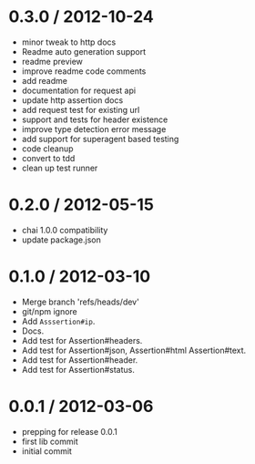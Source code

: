 
0.3.0 / 2012-10-24 
==================

  * minor tweak to http docs
  * Readme auto generation support
  * readme preview
  * improve readme code comments
  * add readme
  * documentation for request api
  * update http assertion docs
  * add request test for existing url
  * support and tests for header existence
  * improve type detection error message
  * add support for superagent based testing
  * code cleanup
  * convert to tdd
  * clean up test runner

0.2.0 / 2012-05-15 
==================

  * chai 1.0.0 compatibility
  * update package.json

0.1.0 / 2012-03-10 
==================

  * Merge branch 'refs/heads/dev'
  * git/npm ignore
  * Add `Asssertion#ip`.
  * Docs.
  * Add test for Assertion#headers.
  * Add test for Assertion#json, Assertion#html Assertion#text.
  * Add test for Assertion#header.
  * Add test for Assertion#status.

0.0.1 / 2012-03-06 
==================

  * prepping for release 0.0.1
  * first lib commit
  * initial commit
